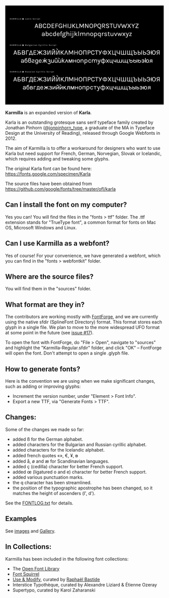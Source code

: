 ![Sample Image](/documentation/Karmilla_01.jpg)

**Karmilla** is an expanded version of **Karla**. 

Karla is an outstanding grotesque sans serif typeface family created by Jonathan Pinhorn ([@jonpinhorn_type](http://twitter.com/jonpinhorn_type), a graduate of the MA in Typeface Design at the University of Reading), released through Google Webfonts in 2012.

The aim of Karmilla is to offer a workaround for designers who want to use Karla but need support for French, German, Norvegian, Slovak or Icelandic, which requires adding and tweaking some glyphs.

The original Karla font can be found here: https://fonts.google.com/specimen/Karla

The source files have been obtained from https://github.com/google/fonts/tree/master/ofl/karla

## Can I install the font on my computer?

Yes you can! You will find the files in the "fonts > ttf" folder. The .ttf extension stands for "TrueType font", a common format for fonts on Mac OS, Microsoft Windows and Linux.

## Can I use Karmilla as a webfont?

Yes of course! For your convenience, we have generated a webfont, which you can find in the "fonts > webfontkit" folder.

## Where are the source files?

You will find them in the "sources" folder.

## What format are they in?

The contributors are working mostly with [FontForge](https://fontforge.github.io/), and we are currently using the native sfdir (SplineFont Directory) format. This format stores each glyph in a single file. We plan to move to the more widespread UFO format at some point in the future (see [issue #17](https://github.com/ms-studio/karmilla/issues/17)).

To open the font with FontForge, do "File > Open", navigate to "sources" and highlight the "Karmilla-Regular.sfdir" folder, and click "OK" – FontForge will open the font. Don't attempt to open a single .glyph file.

## How to generate fonts?

Here is the convention we are using when we make significant changes, such as adding or improving glyphs:

- Increment the version number, under "Element > Font Info".
- Export a new TTF, via "Generate Fonts > TTF".

## Changes:

Some of the changes we made so far:

* added ß for the German alphabet.
* added characters for the Bulgarian and Russian cyrillic alphabet.
* added characters for the Icelandic alphabet.
* added french quotes «», €, ¥, ᴃ
* added å, ø and æ for Scandinavian languages.
* added ç (cedilla) character for better French support.
* added œ (ligatured o and e) character for better French support.
* added various punctuation marks.
* the q character has been streamlined.
* the position of the typographic apostrophe has been changed, so it matches the height of ascenders (l', d').

See the [FONTLOG.txt](https://github.com/ms-studio/karmilla/blob/master/FONTLOG.txt) for details.

## Examples

See [images](/documentation/) and [Gallery](/documentation/Gallery.md).


## In Collections:

Karmilla has been included in the following font collections:

- The [Open Font Library](https://fontlibrary.org/en/font/karmilla)
- [Font Squirrel](https://www.fontsquirrel.com/fonts/karmilla)
- [Use & Modify](http://usemodify.com/fonts/karmilla/), curated by [Raphaël Bastide](https://github.com/raphaelbastide)
- Interstice Typothèque, curated by Alexandre Liziard & Étienne Ozeray
- Supertypo, curated by Karol Zaharanski
